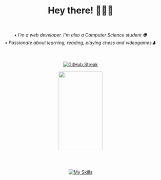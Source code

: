 <div align="center">
  <h1> Hey there! 👋👨‍💻 </h1>
</div>

  <div align="center"> <br>
     <p><em> • I'm a web developer. I'm also a Computer Science student 👽 </em> <br>
       <em> • Passionate about learning, reading, playing chess and videogames♟️ </em> </p> 
  </div>
<br />

<div align="center" style="display: inline-block, justify-content: center"> 

   [![GitHub Streak](https://streak-stats.demolab.com?user=maathzzz&theme=radical&hide_border=true&border_radius=8&mode=weekly&card_width=430)](https://git.io/streak-stats)
  
  <img width="52%" height="245px" src="https://github-readme-stats.vercel.app/api/top-langs/?username=maathzzz&layout=compact&hide_border=true&theme=radical&langs_count=6&border_radius=8" />
  
</div>

##
<br>

<div align="center" style="display: inline_block">
  
  [![My Skills](https://skillicons.dev/icons?i=html,css,js,typescript,react,vuejs,nodejs,nuxt,vite,php,mysql,cs,github,vscode,visualstudio)](https://skillicons.dev)
  
</div>

<div align="center">
  
<!-- ![Snake animation](https://github.com/maathzzz/maathzzz/blob/output/github-contribution-grid-snake.svg) -->

</div>
